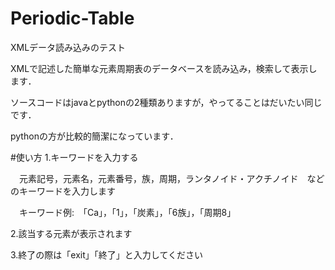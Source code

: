 # Periodic-Table
XMLデータ読み込みのテスト

XMLで記述した簡単な元素周期表のデータベースを読み込み，検索して表示します．<p>
ソースコードはjavaとpythonの2種類ありますが，やってることはだいたい同じです．<p>
pythonの方が比較的簡潔になっています．

#使い方
1.キーワードを入力する<p>
　元素記号，元素名，元素番号，族，周期，ランタノイド・アクチノイド　などのキーワードを入力します <p>
　キーワード例:　「Ca」，「1」，「炭素」，「6族」，「周期8」
 
2.該当する元素が表示されます

3.終了の際は「exit」「終了」と入力してください
